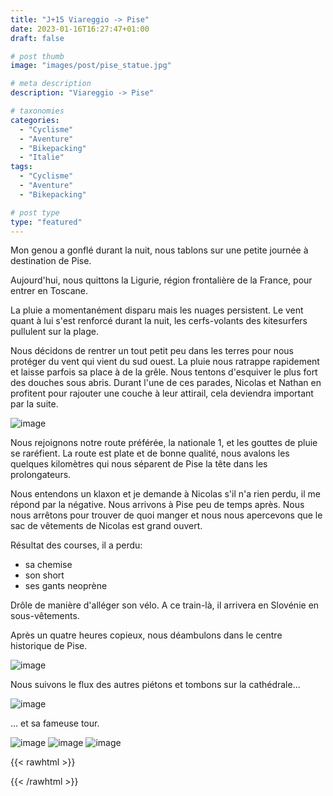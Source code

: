 ```yaml
---
title: "J+15 Viareggio -> Pise"
date: 2023-01-16T16:27:47+01:00
draft: false

# post thumb
image: "images/post/pise_statue.jpg"

# meta description
description: "Viareggio -> Pise"

# taxonomies
categories:
  - "Cyclisme" 
  - "Aventure" 
  - "Bikepacking"
  - "Italie" 
tags:
  - "Cyclisme" 
  - "Aventure" 
  - "Bikepacking"

# post type
type: "featured"
---
```


Mon genou a gonflé durant la nuit, nous tablons sur une petite journée à destination de Pise.

Aujourd'hui, nous quittons la Ligurie, région frontalière de la France, pour entrer en Toscane. 
 
La pluie a momentanément disparu mais les nuages persistent. Le vent quant à lui s'est renforcé durant la nuit, les cerfs-volants des kitesurfers pullulent sur la plage. 
 
Nous décidons de rentrer un tout petit peu dans les terres pour nous protéger du vent qui vient du sud ouest. La pluie nous ratrappe rapidement et laisse parfois sa place à de la grêle. Nous tentons d'esquiver le plus fort des douches sous abris. Durant l'une de ces parades, Nicolas et Nathan en profitent pour rajouter une couche à leur attirail, cela deviendra important par la suite. 

![image](../../images/post/pise_train.jpg)

Nous rejoignons notre route préférée, la nationale 1, et les gouttes de pluie se raréfient. La route est plate et de bonne qualité, nous avalons les quelques kilomètres qui nous séparent de Pise la tête dans les prolongateurs.

Nous entendons un klaxon et je demande à Nicolas s'il n'a rien perdu, il me répond par la négative. Nous arrivons à Pise peu de temps après. Nous nous arrêtons pour trouver de quoi manger et nous nous apercevons que le sac de vêtements de Nicolas est grand ouvert. 
 
 Résultat des courses, il a perdu:
- sa chemise
- son short
- ses gants neoprène

Drôle de manière d'alléger son vélo. A ce train-là, il arrivera en Slovénie en sous-vêtements. 

Après un quatre heures copieux, nous déambulons dans le centre historique de Pise. 

![image](../../images/post/pise_nuit.jpg)

Nous suivons le flux des autres piétons et tombons sur la cathédrale... 

![image](../../images/post/pise_nuit2.jpg)

... et sa fameuse tour. 

![image](../../images/post/pise_place.jpg)
![image](../../images/post/pise_tour.jpg)
![image](../../images/post/pise_tour2.jpg)

{{< rawhtml >}} 
<div class="strava-embed-placeholder" data-embed-type="activity" data-embed-id="8403324938"></div><script src="https://strava-embeds.com/embed.js"></script>
{{< /rawhtml >}}
